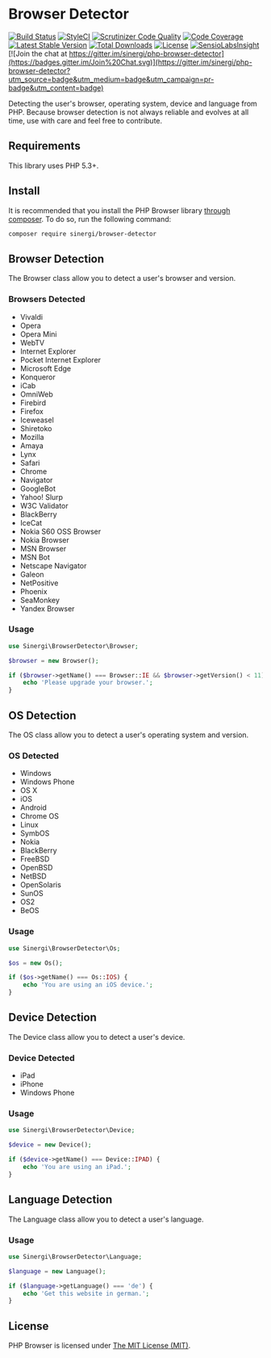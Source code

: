 Browser Detector
================

[![Build Status](https://travis-ci.org/sinergi/php-browser-detector.svg?branch=master)](https://travis-ci.org/sinergi/php-browser-detector)
[![StyleCI](https://styleci.io/repos/3752453/shield?style=flat)](https://styleci.io/repos/3752453)
[![Scrutinizer Code Quality](https://scrutinizer-ci.com/g/sinergi/php-browser-detector/badges/quality-score.png?b=master)](https://scrutinizer-ci.com/g/sinergi/php-browser-detector/?branch=master)
[![Code Coverage](https://scrutinizer-ci.com/g/sinergi/php-browser-detector/badges/coverage.png?b=master)](https://scrutinizer-ci.com/g/sinergi/php-browser-detector/?branch=master)
[![Latest Stable Version](http://img.shields.io/packagist/v/sinergi/browser-detector.svg?style=flat)](https://packagist.org/packages/gabrielbull/browser)
[![Total Downloads](https://img.shields.io/packagist/dt/gabrielbull/browser.svg?style=flat)](https://packagist.org/packages/gabrielbull/browser)
[![License](https://img.shields.io/packagist/l/sinergi/browser-detector.svg?style=flat)](https://packagist.org/packages/gabrielbull/browser)
[![SensioLabsInsight](https://insight.sensiolabs.com/projects/673d60ca-a836-47f5-ab32-44f406ba6896/mini.png)](https://insight.sensiolabs.com/projects/673d60ca-a836-47f5-ab32-44f406ba6896)
[![Join the chat at https://gitter.im/sinergi/php-browser-detector](https://badges.gitter.im/Join%20Chat.svg)](https://gitter.im/sinergi/php-browser-detector?utm_source=badge&utm_medium=badge&utm_campaign=pr-badge&utm_content=badge)

Detecting the user's browser, operating system, device and language from PHP. Because browser detection is not always
reliable and evolves at all time, use with care and feel free to contribute.

## Requirements

This library uses PHP 5.3+.

## Install
    
It is recommended that you install the PHP Browser library [through composer](http://getcomposer.org). To do so, run the following command:

```sh
composer require sinergi/browser-detector
```

## Browser Detection

The Browser class allow you to detect a user's browser and version.

### Browsers Detected

 * Vivaldi
 * Opera
 * Opera Mini
 * WebTV
 * Internet Explorer
 * Pocket Internet Explorer
 * Microsoft Edge
 * Konqueror
 * iCab
 * OmniWeb
 * Firebird
 * Firefox
 * Iceweasel
 * Shiretoko
 * Mozilla
 * Amaya
 * Lynx
 * Safari
 * Chrome
 * Navigator
 * GoogleBot
 * Yahoo! Slurp
 * W3C Validator
 * BlackBerry
 * IceCat
 * Nokia S60 OSS Browser
 * Nokia Browser
 * MSN Browser
 * MSN Bot
 * Netscape Navigator
 * Galeon
 * NetPositive
 * Phoenix
 * SeaMonkey
 * Yandex Browser

### Usage

```php
use Sinergi\BrowserDetector\Browser;

$browser = new Browser();

if ($browser->getName() === Browser::IE && $browser->getVersion() < 11) {
    echo 'Please upgrade your browser.';
}
```

## OS Detection

The OS class allow you to detect a user's operating system and version.

### OS Detected

 * Windows
 * Windows Phone
 * OS X
 * iOS
 * Android
 * Chrome OS
 * Linux
 * SymbOS
 * Nokia
 * BlackBerry
 * FreeBSD
 * OpenBSD
 * NetBSD
 * OpenSolaris
 * SunOS
 * OS2
 * BeOS

### Usage

```php
use Sinergi\BrowserDetector\Os;

$os = new Os();

if ($os->getName() === Os::IOS) {
    echo 'You are using an iOS device.';
}
```

## Device Detection

The Device class allow you to detect a user's device.

### Device Detected

 * iPad
 * iPhone
 * Windows Phone

### Usage

```php
use Sinergi\BrowserDetector\Device;

$device = new Device();

if ($device->getName() === Device::IPAD) {
    echo 'You are using an iPad.';
}
```

## Language Detection

The Language class allow you to detect a user's language.

### Usage

```php
use Sinergi\BrowserDetector\Language;

$language = new Language();

if ($language->getLanguage() === 'de') {
    echo 'Get this website in german.';
}
```

## License

PHP Browser is licensed under [The MIT License (MIT)](LICENSE).

